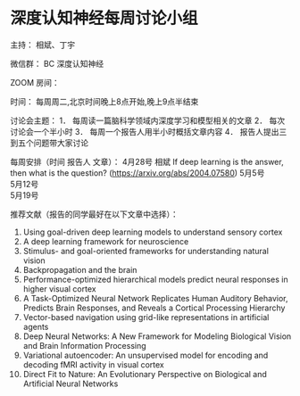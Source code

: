 # 深度认知神经每周讨论小组

主持： 相斌、丁宇

微信群： BC 深度认知神经

ZOOM 房间：

时间： 每周周二,北京时间晚上8点开始,晚上9点半结束	

讨论会主题：
1．	每周读一篇脑科学领域内深度学习和模型相关的文章
2．	每次讨论会一个半小时
3．	每周一个报告人用半小时概括文章内容
4．	报告人提出三到五个问题带大家讨论

每周安排（时间 报告人	文章）：
4月28号	相斌 	If deep learning is the answer, then what is the question? (https://arxiv.org/abs/2004.07580)
5月5号	
5月12号	
5月19号	

推荐文献（报告的同学最好在以下文章中选择）：
1.	Using goal-driven deep learning models to understand sensory cortex
2.	A deep learning framework for neuroscience
3.	Stimulus- and goal-oriented frameworks for understanding natural vision
4.	Backpropagation and the brain
5.	Performance-optimized hierarchical models predict neural responses in higher visual cortex
6.	A Task-Optimized Neural Network Replicates Human Auditory Behavior, Predicts Brain Responses, and Reveals a Cortical Processing Hierarchy
7.	Vector-based navigation using grid-like representations in artificial agents
8.	Deep Neural Networks: A New Framework for Modeling Biological Vision and Brain Information Processing
9.	Variational autoencoder: An unsupervised model for encoding and decoding fMRI activity in visual cortex
10.	Direct Fit to Nature: An Evolutionary Perspective on Biological and Artificial Neural Networks

